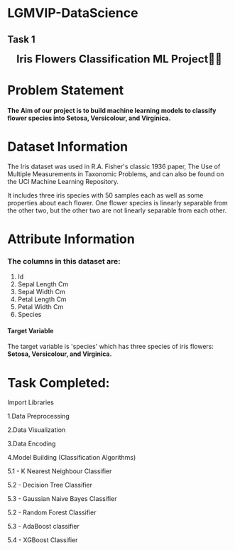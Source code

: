 # LGMVIP-DataScience

## Task 1

<center><font size="5"><b>Iris Flowers Classification ML Project💫✨</b></font> </center>

# Problem Statement

#### The Aim of our project is to build machine learning models to classify flower species into Setosa, Versicolour, and Virginica.

# Dataset Information

The Iris dataset was used in R.A. Fisher's classic 1936 paper, The Use of Multiple Measurements in Taxonomic Problems, and can also be found on the UCI Machine Learning Repository.<br>

It includes three iris species with 50 samples each as well as some properties about each flower. One flower species is linearly separable from the other two, but the other two are not linearly separable from each other.<br>

# Attribute Information

### The columns in this dataset are:<br>

1. Id<br>
2. Sepal Length Cm<br>
3. Sepal Width Cm<br>
4. Petal Length Cm<br>
5. Petal Width Cm<br>
6. Species<br>

<H4>Target Variable</H4>

The target variable is 'species' which has three species of iris flowers: <b>Setosa, Versicolour, and Virginica.</b>

# Task Completed:
Import Libraries

1.Data Preprocessing

2.Data Visualization

3.Data Encoding

4.Model Building (Classification Algorithms)

5.1 - K Nearest Neighbour Classifier

5.2 - Decision Tree Classifier

5.3 - Gaussian Naive Bayes Classifier

5.2 - Random Forest Classifier

5.3 - AdaBoost classifier

5.4 - XGBoost Classifier
